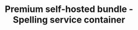 ---
layout: default
title: Premium self-hosted bundle - Spelling service container
title_nav: Spelling service
description: How-to deploy the Spelling service from the self-hosted bundle as a docker image.
---